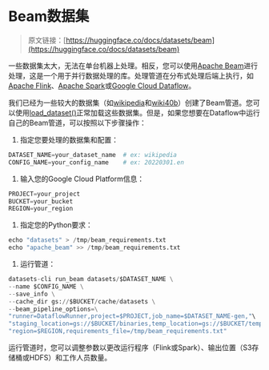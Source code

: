 # Beam数据集

> 原文链接：[https://huggingface.co/docs/datasets/beam](https://huggingface.co/docs/datasets/beam)

一些数据集太大，无法在单台机器上处理。相反，您可以使用[Apache Beam](https://beam.apache.org/)进行处理，这是一个用于并行数据处理的库。处理管道在分布式处理后端上执行，如[Apache Flink](https://flink.apache.org/)、[Apache Spark](https://spark.apache.org/)或[Google Cloud Dataflow](https://cloud.google.com/dataflow)。

我们已经为一些较大的数据集（如[wikipedia](https://huggingface.co/datasets/wikipedia)和[wiki40b](https://huggingface.co/datasets/wiki40b)）创建了Beam管道。您可以使用[load_dataset()](/docs/datasets/v2.17.0/en/package_reference/loading_methods#datasets.load_dataset)正常加载这些数据集。但是，如果您想要在Dataflow中运行自己的Beam管道，可以按照以下步骤操作：

1.  指定您要处理的数据集和配置：

```py
DATASET_NAME=your_dataset_name  # ex: wikipedia
CONFIG_NAME=your_config_name    # ex: 20220301.en
```

1.  输入您的Google Cloud Platform信息：

```py
PROJECT=your_project
BUCKET=your_bucket
REGION=your_region
```

1.  指定您的Python要求：

```py
echo "datasets" > /tmp/beam_requirements.txt
echo "apache_beam" >> /tmp/beam_requirements.txt
```

1.  运行管道：

```py
datasets-cli run_beam datasets/$DATASET_NAME \
--name $CONFIG_NAME \
--save_info \
--cache_dir gs://$BUCKET/cache/datasets \
--beam_pipeline_options=\
"runner=DataflowRunner,project=$PROJECT,job_name=$DATASET_NAME-gen,"\
"staging_location=gs://$BUCKET/binaries,temp_location=gs://$BUCKET/temp,"\
"region=$REGION,requirements_file=/tmp/beam_requirements.txt"
```

运行管道时，您可以调整参数以更改运行程序（Flink或Spark）、输出位置（S3存储桶或HDFS）和工作人员数量。
